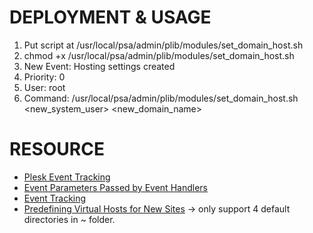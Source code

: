 DEPLOYMENT & USAGE
==================
1. Put script at /usr/local/psa/admin/plib/modules/set_domain_host.sh
2. chmod +x /usr/local/psa/admin/plib/modules/set_domain_host.sh
3. New Event: Hosting settings created
4. Priority: 0
5. User: root
6. Command: /usr/local/psa/admin/plib/modules/set_domain_host.sh <new_system_user> <new_domain_name>


RESOURCE
========
* [Plesk Event Tracking](http://download1.parallels.com/Plesk/PP11/11.0/Doc/en-US/online/plesk-api-read-me-first/index.htm?fileName=68703.htm)
* [Event Parameters Passed by Event Handlers](http://download1.parallels.com/Plesk/PP11/11.0/Doc/en-US/online/plesk-administrator-guide/index.htm?fileName=67897.htm)
* [Event Tracking](http://download1.parallels.com/Plesk/PP11/11.0/Doc/en-US/online/plesk-administrator-guide/index.htm?fileName=59205.htm)
* [Predefining Virtual Hosts for New Sites](http://download1.parallels.com/Plesk/PP11/11.0/Doc/en-US/online/plesk-linux-advanced-administration-guide/index.htm?fileName=68798.htm) -> only support 4 default directories in ~ folder. 